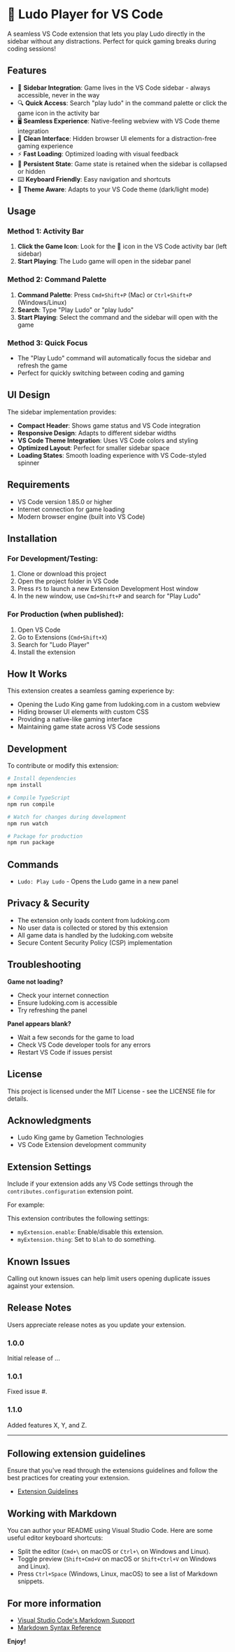 # 🎲 Ludo Player for VS Code

A seamless VS Code extension that lets you play Ludo directly in the sidebar without any distractions. Perfect for quick gaming breaks during coding sessions!

## Features

- 🎯 **Sidebar Integration**: Game lives in the VS Code sidebar - always accessible, never in the way
- 🔍 **Quick Access**: Search "play ludo" in the command palette or click the game icon in the activity bar
- 🖥️ **Seamless Experience**: Native-feeling webview with VS Code theme integration
- 🎨 **Clean Interface**: Hidden browser UI elements for a distraction-free gaming experience
- ⚡ **Fast Loading**: Optimized loading with visual feedback
- 🔄 **Persistent State**: Game state is retained when the sidebar is collapsed or hidden
- ⌨️ **Keyboard Friendly**: Easy navigation and shortcuts
- 🎨 **Theme Aware**: Adapts to your VS Code theme (dark/light mode)

## Usage

### Method 1: Activity Bar
1. **Click the Game Icon**: Look for the 🎲 icon in the VS Code activity bar (left sidebar)
2. **Start Playing**: The Ludo game will open in the sidebar panel

### Method 2: Command Palette
1. **Command Palette**: Press `Cmd+Shift+P` (Mac) or `Ctrl+Shift+P` (Windows/Linux)
2. **Search**: Type "Play Ludo" or "play ludo"
3. **Start Playing**: Select the command and the sidebar will open with the game

### Method 3: Quick Focus
- The "Play Ludo" command will automatically focus the sidebar and refresh the game
- Perfect for quickly switching between coding and gaming

## UI Design

The sidebar implementation provides:
- **Compact Header**: Shows game status and VS Code integration
- **Responsive Design**: Adapts to different sidebar widths
- **VS Code Theme Integration**: Uses VS Code colors and styling
- **Optimized Layout**: Perfect for smaller sidebar space
- **Loading States**: Smooth loading experience with VS Code-styled spinner

## Requirements

- VS Code version 1.85.0 or higher
- Internet connection for game loading
- Modern browser engine (built into VS Code)

## Installation

### For Development/Testing:
1. Clone or download this project
2. Open the project folder in VS Code
3. Press `F5` to launch a new Extension Development Host window
4. In the new window, use `Cmd+Shift+P` and search for "Play Ludo"

### For Production (when published):
1. Open VS Code
2. Go to Extensions (`Cmd+Shift+X`)
3. Search for "Ludo Player"
4. Install the extension

## How It Works

This extension creates a seamless gaming experience by:
- Opening the Ludo King game from ludoking.com in a custom webview
- Hiding browser UI elements with custom CSS
- Providing a native-like gaming interface
- Maintaining game state across VS Code sessions

## Development

To contribute or modify this extension:

```bash
# Install dependencies
npm install

# Compile TypeScript
npm run compile

# Watch for changes during development
npm run watch

# Package for production
npm run package
```

## Commands

- `Ludo: Play Ludo` - Opens the Ludo game in a new panel

## Privacy & Security

- The extension only loads content from ludoking.com
- No user data is collected or stored by this extension
- All game data is handled by the ludoking.com website
- Secure Content Security Policy (CSP) implementation

## Troubleshooting

**Game not loading?**
- Check your internet connection
- Ensure ludoking.com is accessible
- Try refreshing the panel

**Panel appears blank?**
- Wait a few seconds for the game to load
- Check VS Code developer tools for any errors
- Restart VS Code if issues persist

## License

This project is licensed under the MIT License - see the LICENSE file for details.

## Acknowledgments

- Ludo King game by Gametion Technologies
- VS Code Extension development community

## Extension Settings

Include if your extension adds any VS Code settings through the `contributes.configuration` extension point.

For example:

This extension contributes the following settings:

* `myExtension.enable`: Enable/disable this extension.
* `myExtension.thing`: Set to `blah` to do something.

## Known Issues

Calling out known issues can help limit users opening duplicate issues against your extension.

## Release Notes

Users appreciate release notes as you update your extension.

### 1.0.0

Initial release of ...

### 1.0.1

Fixed issue #.

### 1.1.0

Added features X, Y, and Z.

---

## Following extension guidelines

Ensure that you've read through the extensions guidelines and follow the best practices for creating your extension.

* [Extension Guidelines](https://code.visualstudio.com/api/references/extension-guidelines)

## Working with Markdown

You can author your README using Visual Studio Code. Here are some useful editor keyboard shortcuts:

* Split the editor (`Cmd+\` on macOS or `Ctrl+\` on Windows and Linux).
* Toggle preview (`Shift+Cmd+V` on macOS or `Shift+Ctrl+V` on Windows and Linux).
* Press `Ctrl+Space` (Windows, Linux, macOS) to see a list of Markdown snippets.

## For more information

* [Visual Studio Code's Markdown Support](http://code.visualstudio.com/docs/languages/markdown)
* [Markdown Syntax Reference](https://help.github.com/articles/markdown-basics/)

**Enjoy!**
